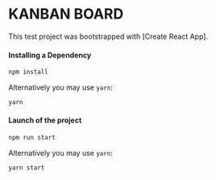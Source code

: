 # KANBAN BOARD
This test project was bootstrapped with [Create React App].
#### Installing a Dependency

```sh
npm install 
```

Alternatively you may use `yarn`:

```sh
yarn
```

#### Launch of the project

```sh
npm run start
```

Alternatively you may use `yarn`:

```sh
yarn start
```
